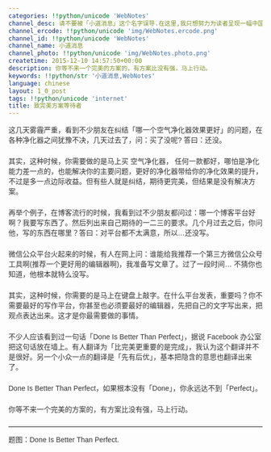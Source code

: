 ```yaml
---
categories: !!python/unicode 'WebNotes'
channel_desc: 请不要被「小道消息」这个名字误导.在这里,我只想努力为读者呈现一幅中国互联网的清明上河图.
channel_ercode: !!python/unicode 'img/WebNotes.ercode.png'
channel_id: !!python/unicode 'WebNotes'
channel_name: 小道消息
channel_photo: !!python/unicode 'img/WebNotes.photo.png'
createtime: 2015-12-10 14:57:50+00:00
description: 你等不来一个完美的方案的，有方案比没有强，马上行动。
keywords: !!python/str '小道消息,WebNotes'
language: chinese
layout: 1_0_post
tags: !!python/unicode 'internet'
title: 致完美方案等待者
---
```

<div class="rich_media_content" id="js_content">
<p style="font-family: Avenir, sans-serif; border: 0px; margin-top: 2px; margin-bottom: 22px; outline: 0px; color: rgb(51, 51, 51); white-space: normal;">
         这几天雾霾严重，看到不少朋友在纠结「哪一个空气净化器效果更好」的问题，在各种净化器之间犹豫不决，几天过去了，问：买了没呢? 答曰：还没。
        </p>
<p style="font-family: Avenir, sans-serif; border: 0px; margin-top: 2px; margin-bottom: 22px; outline: 0px; color: rgb(51, 51, 51); white-space: normal;">
         其实，这种时候，你需要做的是马上买
         <span style="color: rgb(51, 51, 51); font-family: Avenir, sans-serif;">
          空气净化器，
         </span>
         任何一款都好，哪怕是净化能力差一点的，也能解决你的主要问题，更好的净化器带给你的净化效果的提升，不过是多一点边际收益。但有些人就是纠结，期待更完美，但结果是没有解决方案。
        </p>
<p style="font-family: Avenir, sans-serif; border: 0px; margin-top: 2px; margin-bottom: 22px; outline: 0px; color: rgb(51, 51, 51); white-space: normal;">
         再举个例子，在博客流行的时候，我看到过不少朋友都问过：哪一个博客平台好啊？我要写东西了。然后列出来自己期待的一二三的要求。几个月过去之后，你问他，写的东西在哪里？答曰：对平台都不太满意，所以…还没写。
        </p>
<p style="font-family: Avenir, sans-serif; border: 0px; margin-top: 2px; margin-bottom: 22px; outline: 0px; color: rgb(51, 51, 51); white-space: normal;">
         微信公众平台火起来的时候，有人在网上问：谁能给我推荐一个第三方微信公众号工具啊(推荐一个更好用的编辑器啊)，我准备写文章了。过了一段时间… 不猜你也知道，他根本就特么没写。
        </p>
<p style="font-family: Avenir, sans-serif; border: 0px; margin-top: 2px; margin-bottom: 22px; outline: 0px; color: rgb(51, 51, 51); white-space: normal;">
         其实，这种时候，你需要的是马上在键盘上敲字。在什么平台发表，重要吗？你不需要最好的写作平台，你甚至也必须要最好的编辑器，先把自己的文字写出来，把观点表达出来。这才是你最需要做的事情。
        </p>
<p style="font-family: Avenir, sans-serif; border: 0px; margin-top: 2px; margin-bottom: 22px; outline: 0px; color: rgb(51, 51, 51); white-space: normal;">
         不少人应该看到过一句话「Done Is Better Than Perfect」，据说 Facebook 办公室把这句话放在墙上。有人翻译为「比完美更重要的是完成」，我认为这个翻译并不是很好。另一个小众一点的翻译是「先有后优」，基本把隐含的意思也翻译出来了。
        </p>
<p style="font-family: Avenir, sans-serif; border: 0px; margin-top: 2px; margin-bottom: 22px; outline: 0px; color: rgb(51, 51, 51); white-space: normal;">
         Done Is Better Than Perfect，如果根本没有「Done」，你永远达不到「Perfect」。
        </p>
<p style="font-family: Avenir, sans-serif; border: 0px; margin-top: 2px; margin-bottom: 22px; outline: 0px; color: rgb(51, 51, 51); white-space: normal;">
         你等不来一个完美的方案的，有方案比没有强，马上行动。
        </p>
<hr style="font-family: Avenir, sans-serif; border-right-width: 0px; border-bottom-width: 0px; border-left-width: 0px; border-top-style: solid; border-top-color: rgb(234, 234, 234); height: 1px; margin-top: 1em; margin-bottom: 1em; color: rgb(51, 51, 51); white-space: normal;"/>
<p style="font-family: Avenir, sans-serif; border: 0px; margin-top: 2px; margin-bottom: 22px; outline: 0px; color: rgb(51, 51, 51); white-space: normal;">
         题图：Done Is Better Than Perfect.
        </p>
<p>
<br/>
</p>
</div>